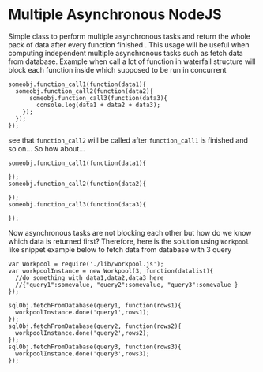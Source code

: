 # Multiple Asynchronous NodeJS
Simple class to perform multiple asynchronous tasks and return the whole pack of data after every function finished
. This usage will be useful when computing independent multiple asynchronous tasks such as fetch data from database.
Example 
  when call a lot of function in waterfall structure will block each function inside which supposed to be run in concurrent
  ```
  someobj.function_call1(function(data1){
    someobj.function_call2(function(data2){
        someobj.function_call3(function(data3){
          console.log(data1 + data2 + data3);
      });
    });
  });
  ```
  see that `function_call2` will be called after `function_call1` is finished and so on...
  So how about...
  ```
  someobj.function_call1(function(data1){

  });
  someobj.function_call2(function(data2){
  
  });
  someobj.function_call3(function(data3){
  
  });
  ```
  Now asynchronous tasks are not blocking each other but how do we know which data is returned first?
  Therefore, here is the solution using `Workpool` like snippet example below to fetch data from database with 3 query
  ```
  var Workpool = require('./lib/workpool.js');
  var workpoolInstance = new Workpool(3, function(datalist){
    //do something with data1,data2,data3 here
    //{"query1":somevalue, "query2":somevalue, "query3":somevalue }
  });
  
  sqlObj.fetchFromDatabase(query1, function(rows1){
    workpoolInstance.done('query1',rows1);
  });
  sqlObj.fetchFromDatabase(query2, function(rows2){
    workpoolInstance.done('query2',rows2);
  });
  sqlObj.fetchFromDatabase(query3, function(rows3){
    workpoolInstance.done('query3',rows3);
  });
  ```
  
